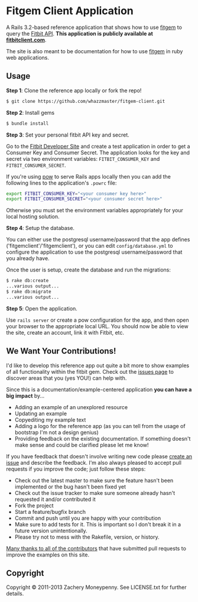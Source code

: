 # Fitgem Client Application

A Rails 3.2-based reference application that shows how to use [fitgem](https://github.com/whazzmaster/fitgem)
to query the [Fitbit API](https://wiki.fitbit.com/display/API/Fitbit+API). **This application is publicly available at
[fitbitclient.com](http://fitbitclient.com)**.

The site is also meant to be documentation for how to use [fitgem](https://github.com/whazzmaster/fitgem)
in ruby web applications.

## Usage

**Step 1**: Clone the reference app locally or fork the repo!

```bash
$ git clone https://github.com/whazzmaster/fitgem-client.git
```

**Step 2**: Install gems

```bash
$ bundle install
```

**Step 3**: Set your personal fitbit API key and secret.

Go to the [Fitbit Developer Site](http://dev.fitbit.com) and create a test application in order to get a Consumer Key
and Consumer Secret. The application looks for the key and secret via two environment variables: `FITBIT_CONSUMER_KEY`
and `FITBIT_CONSUMER_SECRET`.

If you're using [pow](http://pow.cx) to serve Rails apps locally then you can add the following lines to the
application's `.powrc` file:

```bash
export FITBIT_CONSUMER_KEY="<your consumer key here>"
export FITBIT_CONSUMER_SECRET="<your consumer secret here>"
```

Otherwise you must set the environment variables appropriately for your local hosting solution.

**Step 4**: Setup the database.

You can either use the postgresql username/password that the app defines ('fitgemclient'/'fitgemclient'), or you
can edit `config/database.yml` to configure the application to use the postgresql username/password that
you already have.

Once the user is setup, create the database and run the migrations:

```bash
$ rake db:create
...various output...
$ rake db:migrate
...various output...
```

**Step 5**: Open the application.

Use `rails server` or create a pow configuration for the app, and then open your browser to the appropriate local URL.
You should now be able to view the site, create an account, link it with Fitbit, etc.

##  We Want Your Contributions!

I'd like to develop this reference app out quite a bit more to show examples of all functionality within the fitbit gem.
Check out the [issues page](https://github.com/whazzmaster/fitgem-client/issues) to discover areas that you (yes YOU!)
can help with.

Since this is a documentation/example-centered application **you can have a big impact** by...

* Adding an example of an unexplored resource
* Updating an example
* Copyediting my example text
* Adding a logo for the reference app (as you can tell from the usage of bootstrap I'm not a design genius)
* Providing feedback on the existing documentation. If something doesn't make sense and could be clarified please
let me know!

If you have feedback that doesn't involve writing new code please
[create an issue](https://github.com/whazzmaster/fitgem-client/issues) and describe the feedback. I'm also always pleased
to accept pull requests if you improve the code; just follow these steps:

* Check out the latest master to make sure the feature hasn't been implemented or the bug hasn't been fixed yet
* Check out the issue tracker to make sure someone already hasn't requested it and/or contributed it
* Fork the project
* Start a feature/bugfix branch
* Commit and push until you are happy with your contribution
* Make sure to add tests for it. This is important so I don't break it in a future version unintentionally.
* Please try not to mess with the Rakefile, version, or history.

[Many thanks to all of the contributors](https://github.com/whazzmaster/fitgem-client/graphs/contributors) that have
submitted pull requests to improve the examples on this site.

## Copyright

Copyright &copy; 2011-2013 Zachery Moneypenny. See LICENSE.txt for further details.